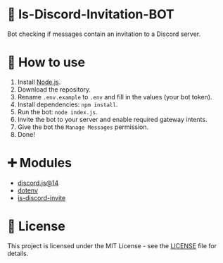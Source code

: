 # 🌿 Is-Discord-Invitation-BOT
Bot checking if messages contain an invitation to a Discord server.

# 🦊 How to use
1. Install [Node.js](https://nodejs.org/en/download).
2. Download the repository.
3. Rename `.env.example` to `.env` and fill in the values (your bot token).
4. Install dependencies: `npm install`.
5. Run the bot: `node index.js`.
6. Invite the bot to your server and enable required gateway intents.
7. Give the bot the `Manage Messages` permission.
8. Done!

# ➕ Modules
- [discord.js@14](https://www.npmjs.com/package/discord.js)
- [dotenv](https://www.npmjs.com/package/dotenv)
- [is-discord-invite](https://www.npmjs.com/package/is-discord-invite)

# 📄 License
This project is licensed under the MIT License - see the [LICENSE](LICENSE) file for details.